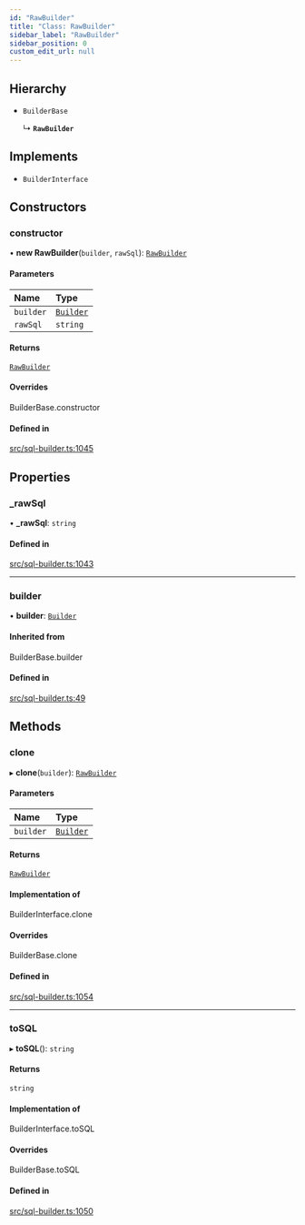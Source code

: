 ```yaml
---
id: "RawBuilder"
title: "Class: RawBuilder"
sidebar_label: "RawBuilder"
sidebar_position: 0
custom_edit_url: null
---
```


## Hierarchy

- `BuilderBase`

  ↳ **`RawBuilder`**

## Implements

- `BuilderInterface`

## Constructors

### constructor

• **new RawBuilder**(`builder`, `rawSql`): [`RawBuilder`](RawBuilder.md)

#### Parameters

| Name | Type |
| :------ | :------ |
| `builder` | [`Builder`](Builder.md) |
| `rawSql` | `string` |

#### Returns

[`RawBuilder`](RawBuilder.md)

#### Overrides

BuilderBase.constructor

#### Defined in

[src/sql-builder.ts:1045](https://github.com/alesmenzel/sql-builder/blob/017ca38/src/sql-builder.ts#L1045)

## Properties

### \_rawSql

• **\_rawSql**: `string`

#### Defined in

[src/sql-builder.ts:1043](https://github.com/alesmenzel/sql-builder/blob/017ca38/src/sql-builder.ts#L1043)

___

### builder

• **builder**: [`Builder`](Builder.md)

#### Inherited from

BuilderBase.builder

#### Defined in

[src/sql-builder.ts:49](https://github.com/alesmenzel/sql-builder/blob/017ca38/src/sql-builder.ts#L49)

## Methods

### clone

▸ **clone**(`builder`): [`RawBuilder`](RawBuilder.md)

#### Parameters

| Name | Type |
| :------ | :------ |
| `builder` | [`Builder`](Builder.md) |

#### Returns

[`RawBuilder`](RawBuilder.md)

#### Implementation of

BuilderInterface.clone

#### Overrides

BuilderBase.clone

#### Defined in

[src/sql-builder.ts:1054](https://github.com/alesmenzel/sql-builder/blob/017ca38/src/sql-builder.ts#L1054)

___

### toSQL

▸ **toSQL**(): `string`

#### Returns

`string`

#### Implementation of

BuilderInterface.toSQL

#### Overrides

BuilderBase.toSQL

#### Defined in

[src/sql-builder.ts:1050](https://github.com/alesmenzel/sql-builder/blob/017ca38/src/sql-builder.ts#L1050)
